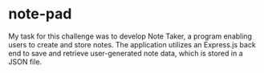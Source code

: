 # note-pad
My task for this challenge was to develop Note Taker, a program enabling users to create and store notes. The application utilizes an Express.js back end to save and retrieve user-generated note data, which is stored in a JSON file.





